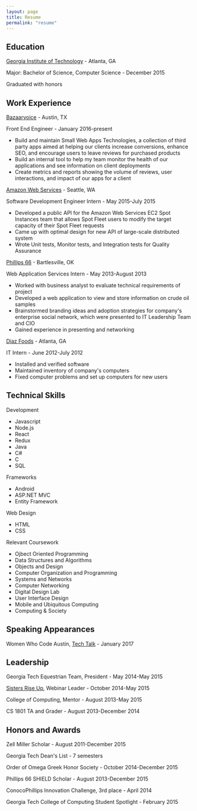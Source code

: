 ```yaml
---
layout: page
title: Resume
permalink: "resume"
---
```


## Education
[Georgia Institute of Technology](https://www.gatech.edu) - Atlanta, GA

Major: Bachelor of Science, Computer Science - December 2015

Graduated with honors

## Work Experience
[Bazaarvoice](http://www.bazaarvoice.com/) - Austin, TX

Front End Engineer - January 2016-present
<ul>
<li>Build and maintain Small Web Apps Technologies, a collection of third party apps aimed at helping our clients increase conversions, enhance SEO, and encourage users to leave reviews for purchased products</li>
<li>Build an internal tool to help my team monitor the health of our applications and see information on client deployments</li>
<li>Create metrics and reports showing the volume of reviews, user interactions, and impact of our apps for a client</li>
</ul>

[Amazon Web Services](https://aws.amazon.com/) - Seattle, WA

Software Development Engineer Intern - May 2015-July 2015
<ul>
<li>Developed a public API for the Amazon Web Services EC2 Spot Instances team that allows Spot Fleet users to modify the target capacity of their Spot Fleet requests</li>
<li>Came up with optimal design for new API of large-scale distributed system</li>
<li>Wrote Unit tests, Monitor tests, and Integration tests for Quality Assurance</li>
</ul>

[Phillips 66](https://www.phillips66.com) - Bartlesville, OK

Web Application Services Intern - May 2013-August 2013
<ul>
<li>Worked with business analyst to evaluate technical requirements of project</li>
<li>Developed a web application to view and store information on crude oil samples</li>
<li>Brainstormed branding ideas and adoption strategies for company's enterprise social network, which were presented to IT Leadership Team and CIO</li>
<li>Gained experience in presenting and networking</li>
</ul>

[Diaz Foods](https://www.diazfoods.com) - Atlanta, GA

IT Intern - June 2012-July 2012
<ul>
<li>Installed and verified software</li>
<li>Maintained inventory of company's computers</li>
<li>Fixed computer problems and set up computers for new users</li>
</ul>

## Technical Skills
Development
<ul>
<li>Javascript</li>
<li>Node.js</li>
<li>React</li>
<li>Redux</li>
<li>Java</li>
<li>C#</li>
<li>C</li>
<li>SQL</li>
</ul>

Frameworks
<ul>
<li>Android</li>
<li>ASP.NET MVC</li>
<li>Entity Framework</li>
</ul>

Web Design
<ul>
<li>HTML</li>
<li>CSS</li>
</ul>

Relevant Coursework
<ul>
<li>Ojbect Oriented Programming</li>
<li>Data Structures and Algorithms</li>
<li>Objects and Design</li>
<li>Computer Organization and Programming</li>
<li>Systems and Networks</li>
<li>Computer Networking</li>
<li>Digital Design Lab</li>
<li>User Interface Design</li>
<li>Mobile and Ubiquitous Computing</li>
<li>Computing & Society</li>
</ul>

## Speaking Appearances
Women Who Code Austin, [Tech Talk](http://www.slideshare.net/EmilyCahill1/third-party-javascript-71569458) - January 2017

## Leadership
Georgia Tech Equestrian Team, President - May 2014-May 2015

[Sisters Rise Up](http://www.ecepalliance.org/sisters-rise), Webinar Leader - October 2014-May 2015

College of Computing, Mentor - August 2013-May 2015

CS 1801 TA and Grader - August 2013-December 2014

## Honors and Awards
Zell Miller Scholar - August 2011-December 2015

Georgia Tech Dean's List - 7 semesters

Order of Omega Greek Honor Society - October 2014-December 2015

Phillips 66 SHIELD Scholar - August 2013-December 2015

ConocoPhillips Innovation Challenge, 3rd place - April 2014

Georgia Tech College of Computing Student Spotlight - February 2015

[1]: http://aws.amazon.com/ec2/spot
[2]: http://docs.aws.amazon.com/AWSEC2/latest/APIReference/API_ModifySpotFleetRequest.html

